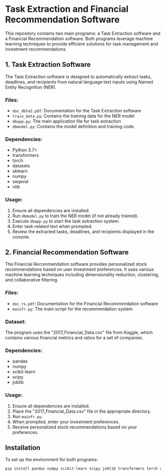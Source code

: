 # Task Extraction and Financial Recommendation Software

This repository contains two main programs: a Task Extraction software and a Financial Recommendation software. Both programs leverage machine learning techniques to provide efficient solutions for task management and investment recommendations.

## 1. Task Extraction Software

The Task Extraction software is designed to automatically extract tasks, deadlines, and recipients from natural language text inputs using Named Entity Recognition (NER).

### Files:
- `doc_dbte2.pdf`: Documentation for the Task Extraction software
- `train_data.py`: Contains the training data for the NER model
- `dbapp.py`: The main application file for task extraction
- `dbmodel.py`: Contains the model definition and training code

### Dependencies:
- Python 3.7+
- transformers
- torch
- datasets
- sklearn
- numpy
- seqeval
- nltk

### Usage:
1. Ensure all dependencies are installed.
2. Run `dbmodel.py` to train the NER model (if not already trained).
3. Execute `dbapp.py` to start the task extraction system.
4. Enter task-related text when prompted.
5. Review the extracted tasks, deadlines, and recipients displayed in the console.

## 2. Financial Recommendation Software

The Financial Recommendation software provides personalized stock recommendations based on user investment preferences. It uses various machine learning techniques including dimensionality reduction, clustering, and collaborative filtering.

### Files:
- `doc_rs.pdf`: Documentation for the Financial Recommendation software
- `mainfr.py`: The main script for the recommendation system

### Dataset:
The program uses the "2017_Financial_Data.csv" file from Kaggle, which contains various financial metrics and ratios for a set of companies.

### Dependencies:
- pandas
- numpy
- scikit-learn
- scipy
- joblib

### Usage:
1. Ensure all dependencies are installed.
2. Place the "2017_Financial_Data.csv" file in the appropriate directory.
3. Run `mainfr.py`.
4. When prompted, enter your investment preferences.
5. Receive personalized stock recommendations based on your preferences.

## Installation

To set up the environment for both programs:

```bash
pip install pandas numpy scikit-learn scipy joblib transformers torch datasets nltk
```


